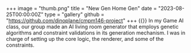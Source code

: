 +++
image = "thumb.png"
title = "New Gen Home Gen"
date = "2023-08-25T00:00:00Z"
type = "gallery"
github = "https://github.com/dinoplane/cmpm146-project"
+++
{{<youtube P6nQ91sXMjA>}}
In my Game AI class, our group made an AI living room generator that employs genetic algorithms and constraint validations in its generation mechanism.
I was in charge of setting up the core logic, the renderer, and some of the constraints.